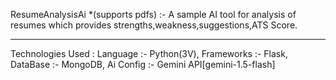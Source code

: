 ResumeAnalysisAi *(supports pdfs) :- A sample AI tool for analysis of resumes which provides strengths,weakness,suggestions,ATS Score.
_______________________________________________________________________________________________________________________________________________________________________________________________
Technologies Used : 
Language :- Python(3V), 
Frameworks :- Flask, 
DataBase :- MongoDB, 
Ai Config :- Gemini API[gemini-1.5-flash]
